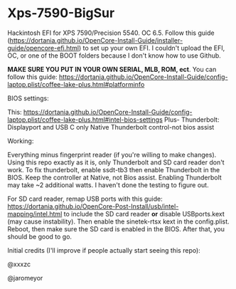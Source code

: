 # Xps-7590-BigSur
Hackintosh EFI for XPS 7590/Precision 5540. OC 6.5. Follow this guide (https://dortania.github.io/OpenCore-Install-Guide/installer-guide/opencore-efi.html) to set up your own EFI. I couldn't upload the EFI, OC, or one of the BOOT folders because I don't know how to use Github.

****MAKE SURE YOU PUT IN YOUR OWN SERIAL, MLB, ROM, ect****. You can follow this guide: https://dortania.github.io/OpenCore-Install-Guide/config-laptop.plist/coffee-lake-plus.html#platforminfo

BIOS settings:

This: https://dortania.github.io/OpenCore-Install-Guide/config-laptop.plist/coffee-lake-plus.html#intel-bios-settings
Plus-
Thunderbolt: Displayport and USB C only
Native Thunderbolt control-not bios assist


Working:

Everything minus fingerprint reader (if you're willing to make changes). Using this repo exactly as it is, only Thunderbolt and SD card reader don't work. To fix thunderbolt, enable ssdt-tb3 then enable Thunderbolt in the BIOS. Keep the controller at Native, not Bios assist. Enabling Thunderbolt may take ~2 additional watts. I haven't done the testing to figure out.

For SD card reader, remap USB ports with this guide: https://dortania.github.io/OpenCore-Post-Install/usb/intel-mapping/intel.html to include the SD card reader **or** disable USBports.kext (may cause instability). Then enable the sinetek-rtsx kext in the config.plist. Reboot, then make sure the SD card is enabled in the BIOS. After that, you should be good to go.


Initial credits (I'll improve if people actually start seeing this repo):

@xxxzc

@jaromeyor
